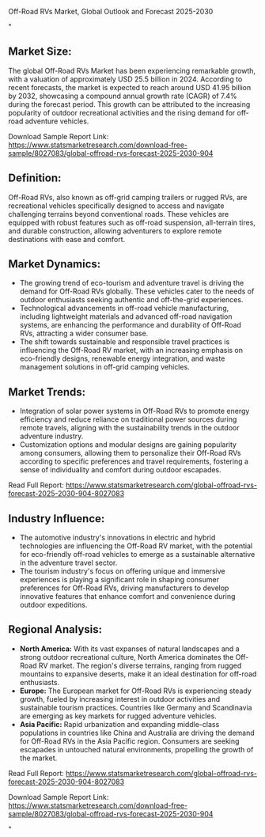 Off-Road RVs Market, Global Outlook and Forecast 2025-2030 

"<h2>Market Size:</h2>
<p>The global Off-Road RVs Market has been experiencing remarkable growth, with a valuation of approximately USD 25.5 billion in 2024. According to recent forecasts, the market is expected to reach around USD 41.95 billion by 2032, showcasing a compound annual growth rate (CAGR) of 7.4% during the forecast period. This growth can be attributed to the increasing popularity of outdoor recreational activities and the rising demand for off-road adventure vehicles.</p>
<p>Download Sample Report Link: <a href='https://www.statsmarketresearch.com/download-free-sample/8027083/global-offroad-rvs-forecast-2025-2030-904'>https://www.statsmarketresearch.com/download-free-sample/8027083/global-offroad-rvs-forecast-2025-2030-904</a> </p>

<h2>Definition:</h2>
<p>Off-Road RVs, also known as off-grid camping trailers or rugged RVs, are recreational vehicles specifically designed to access and navigate challenging terrains beyond conventional roads. These vehicles are equipped with robust features such as off-road suspension, all-terrain tires, and durable construction, allowing adventurers to explore remote destinations with ease and comfort.</p>

<h2>Market Dynamics:</h2>
<ul>
  <li>The growing trend of eco-tourism and adventure travel is driving the demand for Off-Road RVs globally. These vehicles cater to the needs of outdoor enthusiasts seeking authentic and off-the-grid experiences.</li>
  <li>Technological advancements in off-road vehicle manufacturing, including lightweight materials and advanced off-road navigation systems, are enhancing the performance and durability of Off-Road RVs, attracting a wider consumer base.</li>
  <li>The shift towards sustainable and responsible travel practices is influencing the Off-Road RV market, with an increasing emphasis on eco-friendly designs, renewable energy integration, and waste management solutions in off-grid camping vehicles.</li>
</ul>

<h2>Market Trends:</h2>
<ul>
  <li>Integration of solar power systems in Off-Road RVs to promote energy efficiency and reduce reliance on traditional power sources during remote travels, aligning with the sustainability trends in the outdoor adventure industry.</li>
  <li>Customization options and modular designs are gaining popularity among consumers, allowing them to personalize their Off-Road RVs according to specific preferences and travel requirements, fostering a sense of individuality and comfort during outdoor escapades.</li>
</ul>
<p>Read Full Report: <a href='https://www.statsmarketresearch.com/global-offroad-rvs-forecast-2025-2030-904-8027083'>https://www.statsmarketresearch.com/global-offroad-rvs-forecast-2025-2030-904-8027083</a> </p>

<h2>Industry Influence:</h2>
<ul>
  <li>The automotive industry's innovations in electric and hybrid technologies are influencing the Off-Road RV market, with the potential for eco-friendly off-road vehicles to emerge as a sustainable alternative in the adventure travel sector.</li>
  <li>The tourism industry's focus on offering unique and immersive experiences is playing a significant role in shaping consumer preferences for Off-Road RVs, driving manufacturers to develop innovative features that enhance comfort and convenience during outdoor expeditions.</li>
</ul>

<h2>Regional Analysis:</h2>
<ul>
  <li><strong>North America:</strong> With its vast expanses of natural landscapes and a strong outdoor recreational culture, North America dominates the Off-Road RV market. The region's diverse terrains, ranging from rugged mountains to expansive deserts, make it an ideal destination for off-road enthusiasts.</li>
  <li><strong>Europe:</strong> The European market for Off-Road RVs is experiencing steady growth, fueled by increasing interest in outdoor activities and sustainable tourism practices. Countries like Germany and Scandinavia are emerging as key markets for rugged adventure vehicles.</li>
  <li><strong>Asia Pacific:</strong> Rapid urbanization and expanding middle-class populations in countries like China and Australia are driving the demand for Off-Road RVs in the Asia Pacific region. Consumers are seeking escapades in untouched natural environments, propelling the growth of the market.</li>
</ul>
<p>Read Full Report: <a href='https://www.statsmarketresearch.com/global-offroad-rvs-forecast-2025-2030-904-8027083'>https://www.statsmarketresearch.com/global-offroad-rvs-forecast-2025-2030-904-8027083</a> </p>
<p>Download Sample Report Link: <a href='https://www.statsmarketresearch.com/download-free-sample/8027083/global-offroad-rvs-forecast-2025-2030-904'>https://www.statsmarketresearch.com/download-free-sample/8027083/global-offroad-rvs-forecast-2025-2030-904</a> </p>"
